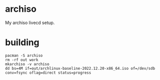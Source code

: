 # archiso
My archiso livecd setup.

# building
```
pacman -S archiso
rm -rf out work
mkarchiso -v archiso
dd bs=4M if=out/archlinux-baseline-2022.12.20-x86_64.iso of=/dev/sdb conv=fsync oflag=direct status=progress
```
